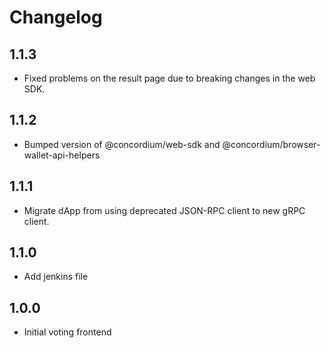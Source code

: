 # Changelog

## 1.1.3

-   Fixed problems on the result page due to breaking changes in the web SDK.

## 1.1.2

-   Bumped version of @concordium/web-sdk and @concordium/browser-wallet-api-helpers

## 1.1.1

-   Migrate dApp from using deprecated JSON-RPC client to new gRPC client.

## 1.1.0

-   Add jenkins file

## 1.0.0

-   Initial voting frontend
